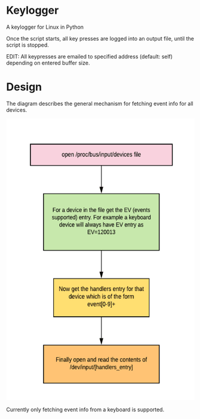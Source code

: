 # Keylogger
A keylogger for Linux in Python

Once the script starts, all key presses are logged into an output file, until the script is stopped.

EDIT: All keypresses are emailed to specified address (default: self) depending on entered buffer size.

# Design

The diagram describes the general mechanism for fetching event info for all devices.

![](images/design.png)

Currently only fetching event info from a keyboard is supported. 